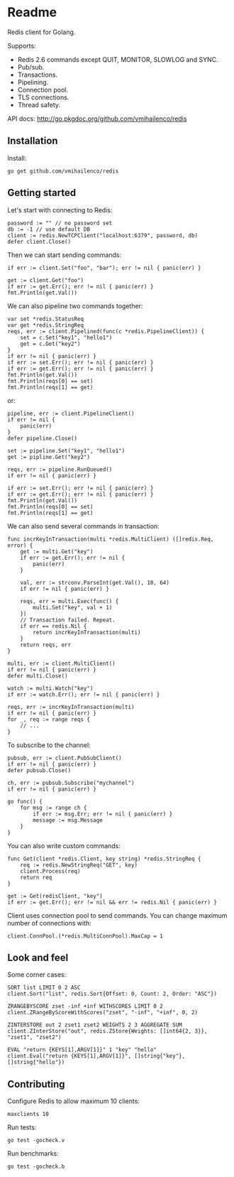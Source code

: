 Readme
======

Redis client for Golang.

Supports:

- Redis 2.6 commands except QUIT, MONITOR, SLOWLOG and SYNC.
- Pub/sub.
- Transactions.
- Pipelining.
- Connection pool.
- TLS connections.
- Thread safety.

API docs: http://go.pkgdoc.org/github.com/vmihailenco/redis

Installation
------------

Install:

    go get github.com/vmihailenco/redis

Getting started
---------------

Let's start with connecting to Redis:

    password := "" // no password set
    db := -1 // use default DB
    client := redis.NewTCPClient("localhost:6379", password, db)
    defer client.Close()

Then we can start sending commands:

    if err := client.Set("foo", "bar"); err != nil { panic(err) }

    get := client.Get("foo")
    if err := get.Err(); err != nil { panic(err) }
    fmt.Println(get.Val())

We can also pipeline two commands together:

    var set *redis.StatusReq
    var get *redis.StringReq
    reqs, err := client.Pipelined(func(c *redis.PipelineClient)) {
        set = c.Set("key1", "hello1")
        get = c.Get("key2")
    }
    if err != nil { panic(err) }
    if err := set.Err(); err != nil { panic(err) }
    if err := get.Err(); err != nil { panic(err) }
    fmt.Println(get.Val())
    fmt.Println(reqs[0] == set)
    fmt.Println(reqs[1] == get)

or:

    pipeline, err := client.PipelineClient()
    if err != nil {
        panic(err)
    }
    defer pipeline.Close()

    set := pipeline.Set("key1", "hello1")
    get := pipline.Get("key2")

    reqs, err := pipeline.RunQueued()
    if err != nil { panic(err) }

    if err := set.Err(); err != nil { panic(err) }
    if err := get.Err(); err != nil { panic(err) }
    fmt.Println(get.Val())
    fmt.Println(reqs[0] == set)
    fmt.Println(reqs[1] == get)

We can also send several commands in transaction:

    func incrKeyInTransaction(multi *redis.MultiClient) ([]redis.Req, error) {
        get := multi.Get("key")
        if err := get.Err(); err != nil {
            panic(err)
        }

        val, err := strconv.ParseInt(get.Val(), 10, 64)
        if err != nil { panic(err) }

        reqs, err = multi.Exec(func() {
            multi.Set("key", val + 1)
        })
        // Transaction failed. Repeat.
        if err == redis.Nil {
            return incrKeyInTransaction(multi)
        }
        return reqs, err
    }

    multi, err := client.MultiClient()
    if err != nil { panic(err) }
    defer multi.Close()

    watch := multi.Watch("key")
    if err := watch.Err(); err != nil { panic(err) }

    reqs, err := incrKeyInTransaction(multi)
    if err != nil { panic(err) }
    for _, req := range reqs {
        // ...
    }

To subscribe to the channel:

    pubsub, err := client.PubSubClient()
    if err != nil { panic(err) }
    defer pubsub.Close()

    ch, err := pubsub.Subscribe("mychannel")
    if err != nil { panic(err) }

    go func() {
        for msg := range ch {
            if err := msg.Err; err != nil { panic(err) }
            message := msg.Message
        }
    }

You can also write custom commands:

    func Get(client *redis.Client, key string) *redis.StringReq {
        req := redis.NewStringReq("GET", key)
        client.Process(req)
        return req
    }

    get := Get(redisClient, "key")
    if err := get.Err(); err != nil && err != redis.Nil { panic(err) }

Client uses connection pool to send commands. You can change maximum number of connections with:

    client.ConnPool.(*redis.MultiConnPool).MaxCap = 1

Look and feel
-------------

Some corner cases:

    SORT list LIMIT 0 2 ASC
    client.Sort("list", redis.Sort{Offset: 0, Count: 2, Order: "ASC"})

    ZRANGEBYSCORE zset -inf +inf WITHSCORES LIMIT 0 2
    client.ZRangeByScoreWithScores("zset", "-inf", "+inf", 0, 2)

    ZINTERSTORE out 2 zset1 zset2 WEIGHTS 2 3 AGGREGATE SUM
    client.ZInterStore("out", redis.ZStore{Weights: []int64{2, 3}}, "zset1", "zset2")

    EVAL "return {KEYS[1],ARGV[1]}" 1 "key" "hello"
    client.Eval("return {KEYS[1],ARGV[1]}", []string{"key"}, []string{"hello"})

Contributing
------------

Configure Redis to allow maximum 10 clients:

    maxclients 10

Run tests:

    go test -gocheck.v

Run benchmarks:

    go test -gocheck.b

